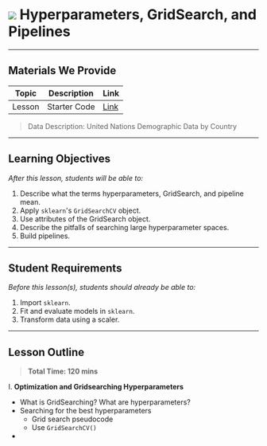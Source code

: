 # ![](https://ga-dash.s3.amazonaws.com/production/assets/logo-9f88ae6c9c3871690e33280fcf557f33.png) Hyperparameters, GridSearch, and Pipelines

---

## Materials We Provide


| Topic | Description | Link |
| --- | --- | --- |
| Lesson | Starter Code | [Link](./starter-code.ipynb)|

> Data Description: United Nations Demographic Data by Country
---

## Learning Objectives

*After this lesson, students will be able to:*

1. Describe what the terms hyperparameters, GridSearch, and pipeline mean.
2. Apply `sklearn`'s `GridSearchCV` object.
3. Use attributes of the GridSearch object.
4. Describe the pitfalls of searching large hyperparameter spaces.
5. Build pipelines.


---

## Student Requirements

*Before this lesson(s), students should already be able to:*

1. Import `sklearn`.
2. Fit and evaluate models in `sklearn`.
3. Transform data using a scaler.
---

## Lesson Outline

> **Total Time: 120 mins**

I. **Optimization and Gridsearching Hyperparameters**
- What is GridSearching? What are hyperparameters?
- Searching for the best hyperparameters
  - Grid search pseudocode
  - Use `GridSearchCV()`
- 